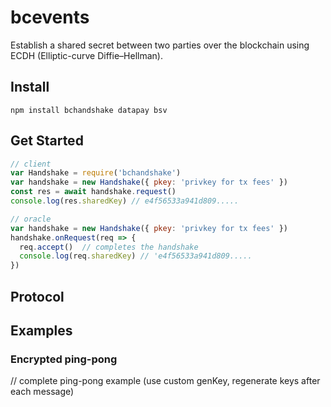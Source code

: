 # bcevents

Establish a shared secret between two parties over the blockchain using ECDH (Elliptic-curve Diffie–Hellman).

## Install

```
npm install bchandshake datapay bsv
```

## Get Started

```js
// client
var Handshake = require('bchandshake')
var handshake = new Handshake({ pkey: 'privkey for tx fees' })
const res = await handshake.request()
console.log(res.sharedKey) // e4f56533a941d809.....

// oracle
var handshake = new Handshake({ pkey: 'privkey for tx fees' })
handshake.onRequest(req => {
  req.accept()  // completes the handshake
  console.log(req.sharedKey) // 'e4f56533a941d809.....
})
```

## Protocol

## Examples

### Encrypted ping-pong
// complete ping-pong example (use custom genKey, regenerate keys after each message)